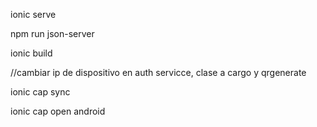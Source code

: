 ionic serve

npm run json-server 

ionic build

//cambiar ip de dispositivo en auth servicce, clase a cargo y qrgenerate

ionic cap sync

ionic cap open android


